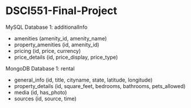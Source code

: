 # DSCI551-Final-Project

MySQL 
Database 1: additionalInfo
- amenities (amenity_id, amenity_name) 
- property_amenities (id, amenity_id)
- pricing (id, price, currency)
- price_details (id, price_display, price_type)

MongoDB
Database 1: rental
- general_info (id, title, cityname, state, latitude, longitude)
- property_details (id, square_feet, bedrooms, bathrooms, pets_allowed)
- media (id, has_photo)
- sources (id, source, time)


